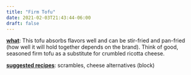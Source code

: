 ```yaml
---
title: "Firm Tofu"
date: 2021-02-03T21:43:44-06:00
draft: false
---
```

<u><b>what</b></u>: This tofu absorbs flavors well and can be stir-fried and pan-fried (how well it will hold together depends on the brand). Think of good, seasoned firm tofu as a substitute for crumbled ricotta cheese.
<p></p>

<u><b>suggested recipes</b></u>: scrambles, cheese alternatives (block)